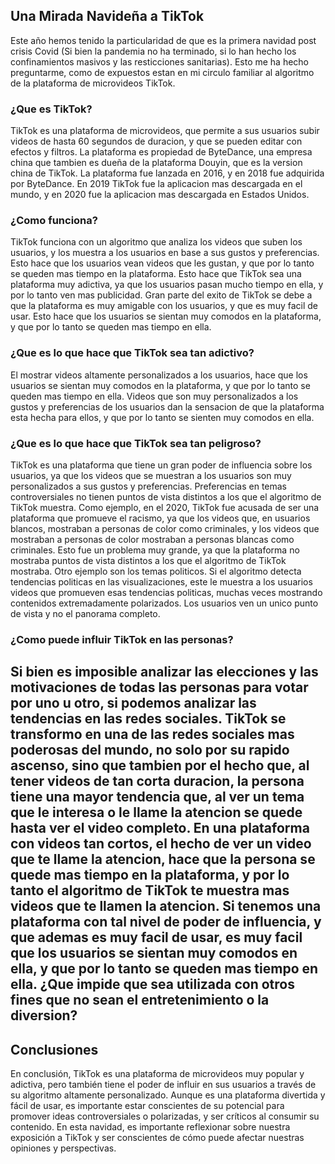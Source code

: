 ## Una Mirada Navideña a TikTok
Este año hemos tenido la particularidad de que es la primera navidad post crisis Covid (Si bien la pandemia no ha terminado, si lo han hecho los confinamientos masivos y las resticciones sanitarias). Esto me ha hecho preguntarme, como de expuestos estan en mi circulo familiar al algoritmo de la plataforma de microvideos TikTok.
### ¿Que es TikTok?
TikTok es una plataforma de microvideos, que permite a sus usuarios subir videos de hasta 60 segundos de duracion, y que se pueden editar con efectos y filtros. La plataforma es propiedad de ByteDance, una empresa china que tambien es dueña de la plataforma Douyin, que es la version china de TikTok. La plataforma fue lanzada en 2016, y en 2018 fue adquirida por ByteDance. En 2019 TikTok fue la aplicacion mas descargada en el mundo, y en 2020 fue la aplicacion mas descargada en Estados Unidos.
### ¿Como funciona?
TikTok funciona con un algoritmo que analiza los videos que suben los usuarios, y los muestra a los usuarios en base a sus gustos y preferencias. Esto hace que los usuarios vean videos que les gustan, y que por lo tanto se queden mas tiempo en la plataforma. Esto hace que TikTok sea una plataforma muy adictiva, ya que los usuarios pasan mucho tiempo en ella, y por lo tanto ven mas publicidad. Gran parte del exito de TikTok se debe a que la plataforma es muy amigable con los usuarios, y que es muy facil de usar. Esto hace que los usuarios se sientan muy comodos en la plataforma, y que por lo tanto se queden mas tiempo en ella.
### ¿Que es lo que hace que TikTok sea tan adictivo?
El mostrar videos altamente personalizados a los usuarios, hace que los usuarios se sientan muy comodos en la plataforma, y que por lo tanto se queden mas tiempo en ella. Videos que son muy personalizados a los gustos y preferencias de los usuarios dan la sensacion de que la plataforma esta hecha para ellos, y que por lo tanto se sienten muy comodos en ella.
### ¿Que es lo que hace que TikTok sea tan peligroso?
TikTok es una plataforma que tiene un gran poder de influencia sobre los usuarios, ya que los videos que se muestran a los usuarios son muy personalizados a sus gustos y preferencias. Preferencias en temas controversiales no tienen puntos de vista distintos a los que el algoritmo de TikTok muestra. 
Como ejemplo, en el 2020, TikTok fue acusada de ser una plataforma que promueve el racismo, ya que los videos que, en usuarios blancos, mostraban a personas de color como criminales, y los videos que mostraban a personas de color mostraban a personas blancas como criminales. Esto fue un problema muy grande, ya que la plataforma no mostraba puntos de vista distintos a los que el algoritmo de TikTok mostraba.
Otro ejemplo son los temas politicos. Si el algoritmo detecta tendencias politicas en las visualizaciones, este le muestra a los usuarios videos que promueven esas tendencias politicas, muchas veces mostrando contenidos extremadamente polarizados. Los usuarios ven un unico punto de vista y no el panorama completo.
### ¿Como puede influir TikTok en las personas?
Si bien es imposible analizar las elecciones y las motivaciones de todas las personas para votar por uno u otro, si podemos analizar las tendencias en las redes sociales. TikTok se transformo en una de las redes sociales mas poderosas del mundo, no solo por su rapido ascenso, sino que tambien por el hecho que, al tener videos de tan corta duracion, la persona tiene una mayor tendencia que, al ver un tema que le interesa o le llame la atencion se quede hasta ver el video completo. En una plataforma con videos tan cortos, el hecho de ver un video que te llame la atencion, hace que la persona se quede mas tiempo en la plataforma, y por lo tanto el algoritmo de TikTok te muestra mas videos que te llamen la atencion.
Si tenemos una plataforma con tal nivel de poder de influencia, y que ademas es muy facil de usar, es muy facil que los usuarios se sientan muy comodos en ella, y que por lo tanto se queden mas tiempo en ella. ¿Que impide que sea utilizada con otros fines que no sean el entretenimiento o la diversion?
---
## Conclusiones
En conclusión, TikTok es una plataforma de microvideos muy popular y adictiva, pero también tiene el poder de influir en sus usuarios a través de su algoritmo altamente personalizado. Aunque es una plataforma divertida y fácil de usar, es importante estar conscientes de su potencial para promover ideas controversiales o polarizadas, y ser críticos al consumir su contenido. En esta navidad, es importante reflexionar sobre nuestra exposición a TikTok y ser conscientes de cómo puede afectar nuestras opiniones y perspectivas.